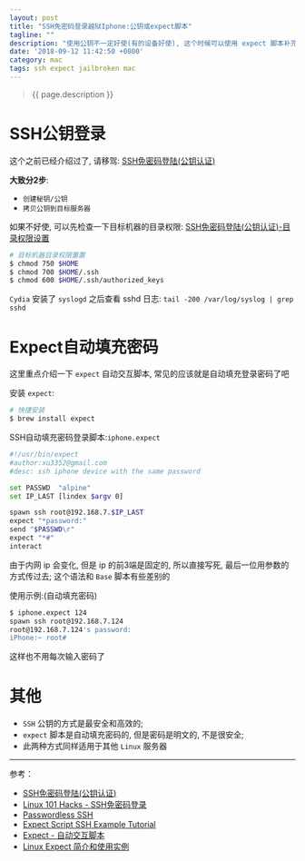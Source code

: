 ```yaml
---
layout: post
title: "SSH免密码登录越狱Iphone:公钥或expect脚本"
tagline: ""
description: "使用公钥不一定好使(有的设备好使), 这个时候可以使用 expect 脚本补充一下"
date: '2018-09-12 11:42:50 +0800'
category: mac
tags: ssh expect jailbroken mac
---
```

> {{ page.description }}

# SSH公钥登录
这个之前已经介绍过了, 请移驾: [SSH免密码登陆(公钥认证)](https://xu3352.github.io/linux/2017/06/24/ssh-login-without-password)

**大致分2步**:
- `创建秘钥/公钥` 
- `拷贝公钥到目标服务器` 

如果不好使, 可以先检查一下目标机器的目录权限: [SSH免密码登陆(公钥认证)-目录权限设置](https://xu3352.github.io/linux/2017/06/24/ssh-login-without-password#补充)

```bash
# 目标机器目录权限重置
$ chmod 750 $HOME
$ chmod 700 $HOME/.ssh
$ chmod 600 $HOME/.ssh/authorized_keys
```

`Cydia` 安装了 `syslogd` 之后查看 sshd 日志: `tail -200 /var/log/syslog | grep sshd`

# Expect自动填充密码
这里重点介绍一下 `expect` 自动交互脚本, 常见的应该就是自动填充登录密码了吧

安装 `expect`:
```bash
# 快捷安装
$ brew install expect
```

SSH自动填充密码登录脚本:`iphone.expect`
```bash
#!/usr/bin/expect
#author:xu3352@gmail.com
#desc: ssh iphone device with the same password

set PASSWD  "alpine"
set IP_LAST [lindex $argv 0]

spawn ssh root@192.168.7.$IP_LAST
expect "*password:"
send "$PASSWD\r"
expect "*#"
interact
```
由于内网 ip 会变化, 但是 ip 的前3端是固定的, 所以直接写死, 最后一位用参数的方式传过去; 这个语法和 `Base` 脚本有些差别的

使用示例:(自动填充密码)
```bash
$ iphone.expect 124
spawn ssh root@192.168.7.124
root@192.168.7.124's password:
iPhone:~ root# 
```
这样也不用每次输入密码了

# 其他
- `SSH` 公钥的方式是最安全和高效的;
- `expect` 脚本是自动填充密码的, 但是密码是明文的, 不是很安全;
- 此两种方式同样适用于其他 `Linux` 服务器

---
参考：
- [SSH免密码登陆(公钥认证)](https://xu3352.github.io/linux/2017/06/24/ssh-login-without-password)
- [Linux 101 Hacks - SSH免密码登录](https://xu3352.github.io/linux/2017/10/06/Linux-101-Hacks-Chapter-8-System-Administration-Tasks-Part2#62ssh%E5%85%8D%E5%AF%86%E7%A0%81%E7%99%BB%E5%BD%95)
- [Passwordless SSH](https://gist.github.com/DomiR/8870918)
- [Expect Script SSH Example Tutorial](https://www.journaldev.com/1405/expect-script-ssh-example-tutorial)
- [Expect - 自动交互脚本](http://xstarcd.github.io/wiki/shell/expect.html)
- [Linux Expect 简介和使用实例](https://www.jianshu.com/p/70556b1ce932)
